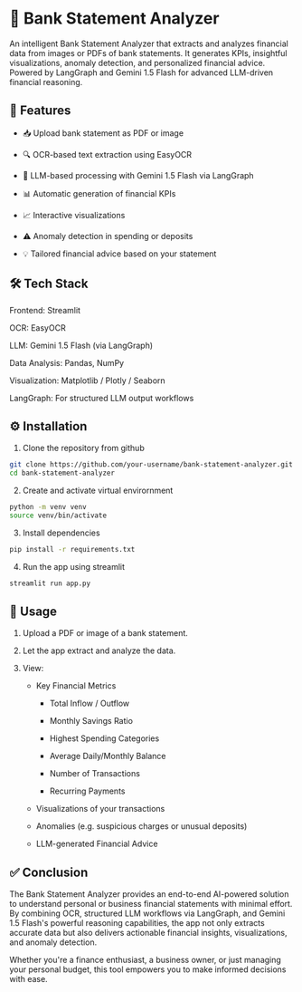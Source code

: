 # 🏦 Bank Statement Analyzer

An intelligent Bank Statement Analyzer that extracts and analyzes financial data from images or PDFs of bank statements. It generates KPIs, insightful visualizations, anomaly detection, and personalized financial advice. Powered by LangGraph and Gemini 1.5 Flash for advanced LLM-driven financial reasoning.

## 🚀 Features

- 📥 Upload bank statement as PDF or image

- 🔍 OCR-based text extraction using EasyOCR

- 🧠 LLM-based processing with Gemini 1.5 Flash via LangGraph

- 📊 Automatic generation of financial KPIs

- 📈 Interactive visualizations

- ⚠️ Anomaly detection in spending or deposits

- 💡 Tailored financial advice based on your statement

## 🛠️ Tech Stack
Frontend: Streamlit

OCR: EasyOCR

LLM: Gemini 1.5 Flash (via LangGraph)

Data Analysis: Pandas, NumPy

Visualization: Matplotlib / Plotly / Seaborn

LangGraph: For structured LLM output workflows

## ⚙️ Installation

1. Clone the repository from github

```bash
git clone https://github.com/your-username/bank-statement-analyzer.git
cd bank-statement-analyzer
```

2. Create and activate virtual envirornment

```bash
python -m venv venv
source venv/bin/activate
```

3. Install dependencies

```bash
pip install -r requirements.txt
```
4. Run the app using streamlit

```bash
streamlit run app.py
```

## 🧪 Usage

1. Upload a PDF or image of a bank statement.

2. Let the app extract and analyze the data.

3. View:

    - Key Financial Metrics 
        
        - Total Inflow / Outflow

        - Monthly Savings Ratio

        - Highest Spending Categories

        - Average Daily/Monthly Balance

        - Number of Transactions

        - Recurring Payments

    - Visualizations of your transactions

    - Anomalies (e.g. suspicious charges or unusual deposits)

    - LLM-generated Financial Advice

## ✅ Conclusion
The Bank Statement Analyzer provides an end-to-end AI-powered solution to understand personal or business financial statements with minimal effort. By combining OCR, structured LLM workflows via LangGraph, and Gemini 1.5 Flash's powerful reasoning capabilities, the app not only extracts accurate data but also delivers actionable financial insights, visualizations, and anomaly detection.

Whether you're a finance enthusiast, a business owner, or just managing your personal budget, this tool empowers you to make informed decisions with ease.